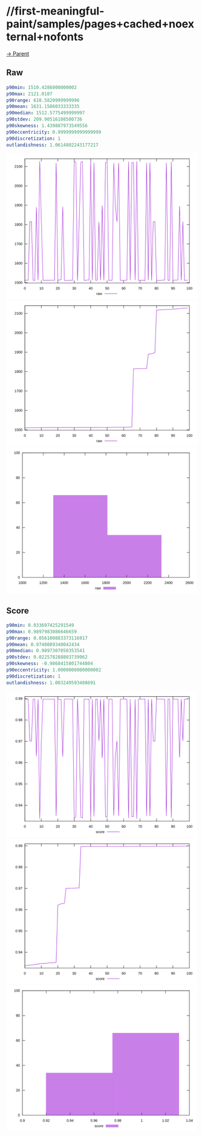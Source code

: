 
# //first-meaningful-paint/samples/pages+cached+noexternal+nofonts

[→ Parent](../..)


## Raw


```yaml
p90min: 1510.4286000000002
p90max: 2121.0107
p90range: 610.5820999999996
p90mean: 1631.1586033333335
p90median: 1512.5775499999997
p90stdev: 209.90516108500736
p90skewness: 1.439887973549556
p90eccentricity: 0.9999999999999999
p90discretization: 1
outlandishness: 1.0614802243177217

```

![PLOT: raw-values](./raw/values.svg)![PLOT: raw-sorted](./raw/sorted.svg)![PLOT: raw-histogram](./raw/histogram.svg)
## Score


```yaml
p90min: 0.933697425291549
p90max: 0.9897983086646659
p90range: 0.056100883373116917
p90mean: 0.9740089340042434
p90median: 0.9897307050353541
p90stdev: 0.022578288803739962
p90skewness: -0.9868415801744804
p90eccentricity: 1.0000000000000002
p90discretization: 1
outlandishness: 1.003249593408691

```

![PLOT: score-values](./score/values.svg)![PLOT: score-sorted](./score/sorted.svg)![PLOT: score-histogram](./score/histogram.svg)